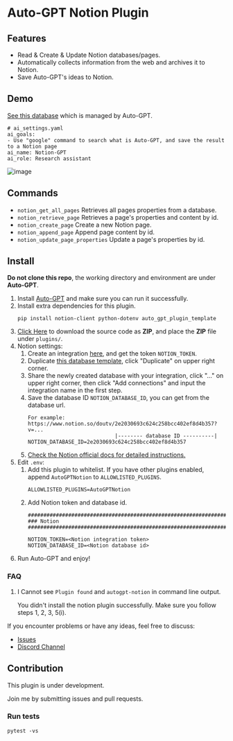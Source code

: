 # Auto-GPT Notion Plugin

## Features
- Read & Create & Update Notion databases/pages.
- Automatically collects information from the web and archives it to Notion.
- Save Auto-GPT's ideas to Notion.

## Demo
[See this database](https://doutv.notion.site/doutv/e3187aaa1aed42c39f0f372fdf84655e?v=b892e5b7d13f49ec8ff200916e79cf5b) which is managed by Auto-GPT.

```
# ai_settings.yaml
ai_goals:
- Use "google" command to search what is Auto-GPT, and save the result to a Notion page
ai_name: Notion-GPT
ai_role: Research assistant
```

![image](https://user-images.githubusercontent.com/20609724/234296458-f303140f-bf58-48d8-89e2-06f52806893d.png)

## Commands
- `notion_get_all_pages` Retrieves all pages properties from a database.
- `notion_retrieve_page` Retrieves a page's properties and content by id.
- `notion_create_page` Create a new Notion page.
- `notion_append_page` Append page content by id.
- `notion_update_page_properties` Update a page's properties by id.

## Install
**Do not clone this repo**, the working directory and environment are under **Auto-GPT**.

1. Install [Auto-GPT](https://github.com/Significant-Gravitas/Auto-GPT) and make sure you can run it successfully.
2. Install extra dependencies for this plugin.
    ```
    pip install notion-client python-dotenv auto_gpt_plugin_template
    ```
3. [Click Here](https://github.com/doutv/Auto-GPT-Notion/archive/refs/heads/master.zip) to download the source code as **ZIP**, and place the **ZIP** file under `plugins/`.
4. Notion settings:
   1. Create an integration [here](https://www.notion.so/my-integrations), and get the token `NOTION_TOKEN`.
   2. Duplicate [this database template](https://doutv.notion.site/e3187aaa1aed42c39f0f372fdf84655e?v=b892e5b7d13f49ec8ff200916e79cf5b), click "Duplicate" on upper right corner.
   3. Share the newly created database with your integration, click "..." on upper right corner, then click "Add connections" and input the integration name in the first step.
   4. Save the database ID `NOTION_DATABASE_ID`, you can get from the database url.
        ```
        For example:
        https://www.notion.so/doutv/2e2030693c624c258bcc402ef8d4b357?v=...
                                    |-------- database ID ----------|
        NOTION_DATABASE_ID=2e2030693c624c258bcc402ef8d4b357
        ```
   6. [Check the Notion official docs for detailed instructions.](https://developers.notion.com/docs/create-a-notion-integration)
5. Edit `.env`:
   1. Add this plugin to whitelist. If you have other plugins enabled, append `AutoGPTNotion` to `ALLOWLISTED_PLUGINS`.
        ```
        ALLOWLISTED_PLUGINS=AutoGPTNotion
        ```
   2. Add Notion token and database id.
        ```
        ################################################################################
        ### Notion
        ################################################################################

        NOTION_TOKEN=<Notion integration token>
        NOTION_DATABASE_ID=<Notion database id>
        ```
6. Run Auto-GPT and enjoy!

### FAQ
1. I Cannot see `Plugin found` and `autogpt-notion` in command line output.  

    You didn't install the notion plugin successfully. Make sure you follow steps 1, 2, 3, 5(i).



If you encounter problems or have any ideas, feel free to discuss:
- [Issues](https://github.com/doutv/Auto-GPT-Notion/issues)
- [Discord Channel](https://discord.com/channels/1092243196446249134/1098882305000472626)

## Contribution
This plugin is under development. 

Join me by submitting issues and pull requests.

### Run tests
`pytest -vs`
